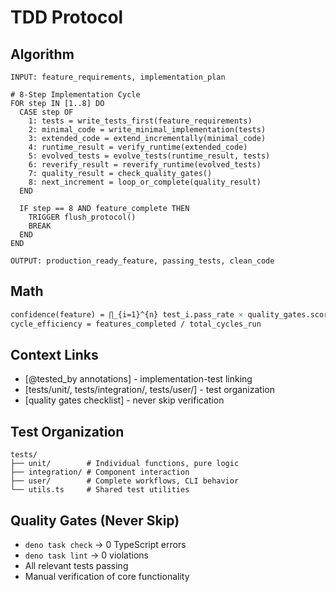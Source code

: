 # TDD Protocol

## Algorithm

```pseudo
INPUT: feature_requirements, implementation_plan

# 8-Step Implementation Cycle
FOR step IN [1..8] DO
  CASE step OF
    1: tests = write_tests_first(feature_requirements)
    2: minimal_code = write_minimal_implementation(tests)
    3: extended_code = extend_incrementally(minimal_code)
    4: runtime_result = verify_runtime(extended_code)
    5: evolved_tests = evolve_tests(runtime_result, tests)
    6: reverify_result = reverify_runtime(evolved_tests)
    7: quality_result = check_quality_gates()
    8: next_increment = loop_or_complete(quality_result)
  END
  
  IF step == 8 AND feature_complete THEN
    TRIGGER flush_protocol()
    BREAK
  END
END

OUTPUT: production_ready_feature, passing_tests, clean_code
```

## Math

```latex
confidence(feature) = ∏_{i=1}^{n} test_i.pass_rate × quality_gates.score
cycle_efficiency = features_completed / total_cycles_run
```

## Context Links

- [@tested_by annotations] - implementation-test linking
- [tests/unit/, tests/integration/, tests/user/] - test organization
- [quality gates checklist] - never skip verification

## Test Organization

```
tests/
├── unit/        # Individual functions, pure logic
├── integration/ # Component interaction  
├── user/        # Complete workflows, CLI behavior
└── utils.ts     # Shared test utilities
```

## Quality Gates (Never Skip)

- `deno task check` → 0 TypeScript errors
- `deno task lint` → 0 violations
- All relevant tests passing
- Manual verification of core functionality

